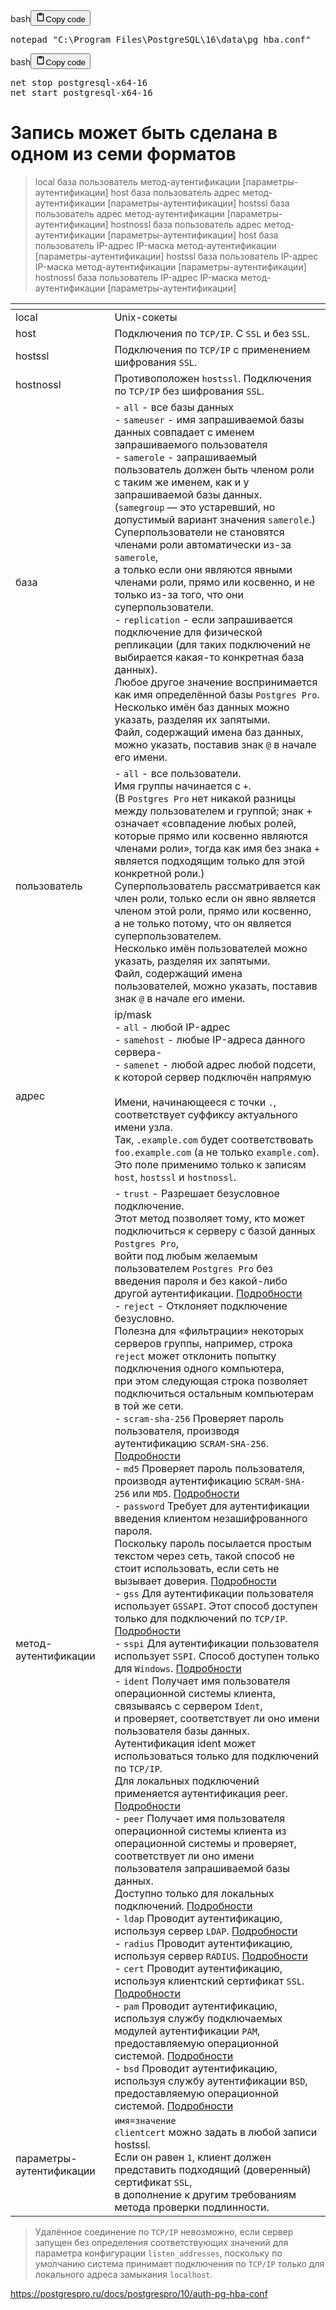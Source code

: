 <div class="code_element"><div class="lang_line"><text>bash</text><button class="copy_code_button" onclick="CopyCode(this)"><svg style="width: 1.2em;height: 1.2em;" aria-hidden="true" xmlns="http://www.w3.org/2000/svg" fill="none" viewBox="0 0 24 24"><path stroke="currentColor" stroke-linecap="round" stroke-linejoin="round" stroke-width="2" d="M15 4h3a1 1 0 0 1 1 1v15a1 1 0 0 1-1 1H6a1 1 0 0 1-1-1V5a1 1 0 0 1 1-1h3m0 3h6m-5-4v4h4V3h-4Z"/></svg><text>Copy code</text></button></div><div class="code language-bash"><div class="highlight"><pre><span></span>notepad<span class="w"> </span><span class="s2">&quot;C:\Program Files\PostgreSQL\16\data\pg_hba.conf&quot;</span>
</pre></div></div></div>

<div class="code_element"><div class="lang_line"><text>bash</text><button class="copy_code_button" onclick="CopyCode(this)"><svg style="width: 1.2em;height: 1.2em;" aria-hidden="true" xmlns="http://www.w3.org/2000/svg" fill="none" viewBox="0 0 24 24"><path stroke="currentColor" stroke-linecap="round" stroke-linejoin="round" stroke-width="2" d="M15 4h3a1 1 0 0 1 1 1v15a1 1 0 0 1-1 1H6a1 1 0 0 1-1-1V5a1 1 0 0 1 1-1h3m0 3h6m-5-4v4h4V3h-4Z"/></svg><text>Copy code</text></button></div><div class="code language-bash"><div class="highlight"><pre><span></span>net<span class="w"> </span>stop<span class="w"> </span>postgresql-x64-16
net<span class="w"> </span>start<span class="w"> </span>postgresql-x64-16
</pre></div></div></div>

<h1>Запись может быть сделана в одном из семи форматов</h1>
<blockquote>
<p>local      база  пользователь  метод-аутентификации  [параметры-аутентификации]
host       база  пользователь  адрес  метод-аутентификации  [параметры-аутентификации]
hostssl    база  пользователь  адрес  метод-аутентификации  [параметры-аутентификации]
hostnossl  база  пользователь  адрес  метод-аутентификации  [параметры-аутентификации]
host       база  пользователь  IP-адрес  IP-маска  метод-аутентификации  [параметры-аутентификации]
hostssl    база  пользователь  IP-адрес  IP-маска  метод-аутентификации  [параметры-аутентификации]
hostnossl  база  пользователь  IP-адрес  IP-маска  метод-аутентификации  [параметры-аутентификации]</p>
</blockquote>
<table>
<thead>
<tr>
<th></th>
<th></th>
</tr>
</thead>
<tbody>
<tr>
<td>local</td>
<td>Unix-сокеты</td>
</tr>
<tr>
<td>host</td>
<td>Подключения по <code>TCP/IP</code>. С <code>SSL</code> и без <code>SSL</code>.</td>
</tr>
<tr>
<td>hostssl</td>
<td>Подключения по <code>TCP/IP</code> с применением шифрования <code>SSL</code>.</td>
</tr>
<tr>
<td>hostnossl</td>
<td>Противоположен <code>hostssl</code>. Подключения по <code>TCP/IP</code> без шифрования <code>SSL</code>.</td>
</tr>
<tr>
<td>база</td>
<td>- <code>all</code> - все базы данных<br>- <code>sameuser</code> - имя запрашиваемой базы данных совпадает с именем запрашиваемого пользователя<br>- <code>samerole</code> - запрашиваемый пользователь должен быть членом роли с таким же именем, как и у запрашиваемой базы данных.<br>  (<code>samegroup</code> — это устаревший, но допустимый вариант значения <code>samerole</code>.)<br>  Суперпользователи не становятся членами роли автоматически из-за <code>samerole</code>,<br>  а только если они являются явными членами роли, прямо или косвенно, и не только из-за того, что они суперпользователи.<br>- <code>replication</code> - если запрашивается подключение для физической репликации (для таких подключений не выбирается какая-то конкретная база данных).<br>Любое другое значение воспринимается как имя определённой базы <code>Postgres Pro</code>.<br>Несколько имён баз данных можно указать, разделяя их запятыми.<br>Файл, содержащий имена баз данных, можно указать, поставив знак <code>@</code> в начале его имени.</td>
</tr>
<tr>
<td>пользователь</td>
<td>- <code>all</code> - все пользователи.<br>  Имя группы начинается с <code>+</code>.<br>  (В <code>Postgres Pro</code> нет никакой разницы между пользователем и группой; знак + означает «совпадение любых ролей,<br>   которые прямо или косвенно являются членами роли», тогда как имя без знака <code>+</code> является подходящим только для этой конкретной роли.)<br>  Суперпользователь рассматривается как член роли, только если он явно является членом этой роли, прямо или косвенно,<br>  а не только потому, что он является суперпользователем.<br>Несколько имён пользователей можно указать, разделяя их запятыми.<br>Файл, содержащий имена пользователей, можно указать, поставив знак <code>@</code> в начале его имени.</td>
</tr>
<tr>
<td>адрес</td>
<td>ip/mask<br>- <code>all</code> - любой IP-адрес<br>- <code>samehost</code> - любые IP-адреса данного сервера- <br>- <code>samenet</code> - любой адрес любой подсети, к которой сервер подключён напрямую<br><br>Имени, начинающееся с точки <code>.</code>, соответствует суффиксу актуального имени узла.<br>Так, <code>.example.com</code> будет соответствовать <code>foo.example.com</code> (а не только <code>example.com</code>).<br>Это поле применимо только к записям <code>host</code>, <code>hostssl</code> и <code>hostnossl</code>.</td>
</tr>
<tr>
<td>метод-аутентификации</td>
<td>- <code>trust</code> - Разрешает безусловное подключение.<br>  Этот метод позволяет тому, кто может подключиться к серверу с базой данных <code>Postgres Pro</code>,<br>  войти под любым желаемым пользователем <code>Postgres Pro</code> без введения пароля и без какой-либо другой аутентификации. <a href="https://postgrespro.ru/docs/postgrespro/10/auth-methods#AUTH-TRUST">Подробности</a><br>- <code>reject</code> - Отклоняет подключение безусловно.<br>  Полезна для «фильтрации» некоторых серверов группы, например, строка <code>reject</code> может отклонить попытку подключения одного компьютера,<br>  при этом следующая строка позволяет подключиться остальным компьютерам в той же сети.<br>- <code>scram-sha-256</code> Проверяет пароль пользователя, производя аутентификацию <code>SCRAM-SHA-256</code>. <a href="https://postgrespro.ru/docs/postgrespro/10/auth-methods#AUTH-PASSWORD">Подробности</a><br>- <code>md5</code> Проверяет пароль пользователя, производя аутентификацию <code>SCRAM-SHA-256</code> или <code>MD5</code>. <a href="https://postgrespro.ru/docs/postgrespro/10/auth-methods#AUTH-PASSWORD">Подробности</a><br>- <code>password</code> Требует для аутентификации введения клиентом незашифрованного пароля.<br>  Поскольку пароль посылается простым текстом через сеть, такой способ не стоит использовать, если сеть не вызывает доверия. <a href="https://postgrespro.ru/docs/postgrespro/10/auth-methods#AUTH-PASSWORD">Подробности</a><br>- <code>gss</code> Для аутентификации пользователя использует <code>GSSAPI</code>. Этот способ доступен только для подключений по <code>TCP/IP</code>. <a href="https://postgrespro.ru/docs/postgrespro/10/auth-methods#GSSAPI-AUTH">Подробности</a><br>- <code>sspi</code> Для аутентификации пользователя использует <code>SSPI</code>. Способ доступен только для <code>Windows</code>. <a href="https://postgrespro.ru/docs/postgrespro/10/auth-methods#SSPI-AUTH">Подробности</a><br>- <code>ident</code> Получает имя пользователя операционной системы клиента, связываясь с сервером <code>Ident</code>,<br>  и проверяет, соответствует ли оно имени пользователя базы данных.<br>  Аутентификация ident может использоваться только для подключений по <code>TCP/IP</code>.<br>  Для локальных подключений применяется аутентификация peer. <a href="https://postgrespro.ru/docs/postgrespro/10/auth-methods#AUTH-IDENT">Подробности</a><br>- <code>peer</code> Получает имя пользователя операционной системы клиента из операционной системы и проверяет,<br>  соответствует ли оно имени пользователя запрашиваемой базы данных.<br>  Доступно только для локальных подключений. <a href="https://postgrespro.ru/docs/postgrespro/10/auth-methods#AUTH-PEER">Подробности</a><br>- <code>ldap</code> Проводит аутентификацию, используя сервер <code>LDAP</code>. <a href="https://postgrespro.ru/docs/postgrespro/10/auth-methods#AUTH-LDAP">Подробности</a><br>- <code>radius</code> Проводит аутентификацию, используя сервер <code>RADIUS</code>. <a href="https://postgrespro.ru/docs/postgrespro/10/auth-methods#AUTH-RADIUS">Подробности</a><br>- <code>cert</code> Проводит аутентификацию, используя клиентский сертификат <code>SSL</code>. <a href="https://postgrespro.ru/docs/postgrespro/10/auth-methods#AUTH-CERT">Подробности</a><br>- <code>pam</code> Проводит аутентификацию, используя службу подключаемых модулей аутентификации <code>PAM</code>, предоставляемую операционной системой. <a href="https://postgrespro.ru/docs/postgrespro/10/auth-methods#AUTH-PAM">Подробности</a><br>- <code>bsd</code> Проводит аутентификацию, используя службу аутентификации <code>BSD</code>, предоставляемую операционной системой. <a href="https://postgrespro.ru/docs/postgrespro/10/auth-methods#AUTH-BSD">Подробности</a></td>
</tr>
<tr>
<td>параметры-аутентификации</td>
<td><code>имя=значение</code><br><code>clientcert</code> можно задать в любой записи hostssl.<br>Если он равен <code>1</code>, клиент должен представить подходящий (доверенный) сертификат <code>SSL</code>,<br>в дополнение к другим требованиям метода проверки подлинности.</td>
</tr>
</tbody>
</table>
<blockquote>
<p>Удалённое соединение по <code>TCP/IP</code> невозможно, если сервер запущен без определения соответствующих значений
для параметра конфигурации <code>listen_addresses</code>, поскольку по умолчанию система принимает подключения по <code>TCP/IP</code>
только для локального адреса замыкания <code>localhost</code>.</p>
</blockquote>
<p><a href="https://postgrespro.ru/docs/postgrespro/10/auth-pg-hba-conf">https://postgrespro.ru/docs/postgrespro/10/auth-pg-hba-conf</a></p>